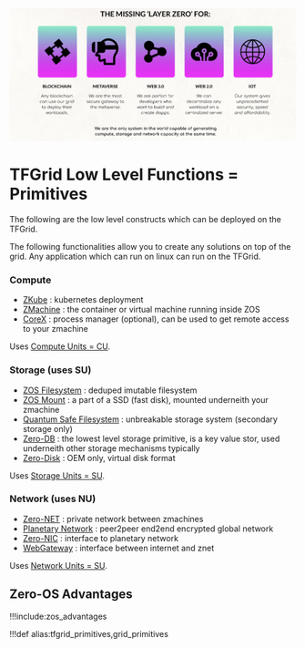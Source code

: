 ![](img/layer0_.jpg)

# TFGrid Low Level Functions = Primitives

The following are the low level constructs which can be deployed on the TFGrid.

The following functionalities allow you to create any solutions on top of the grid.
Any application which can run on linux can run on the TFGrid.

### Compute

- [ZKube](zkube) : kubernetes deployment
- [ZMachine](zmachine) : the container or virtual machine running inside ZOS
- [CoreX](corex) : process manager (optional), can be used to get remote access to your zmachine

Uses [Compute Units = CU](cloudunits).

### Storage (uses SU)

- [ZOS Filesystem](zos_fs) : deduped imutable filesystem
- [ZOS Mount](zmount) : a part of a SSD (fast disk), mounted underneith your zmachine
- [Quantum Safe Filesystem](qsfs) : unbreakable storage system (secondary storage only)
- [Zero-DB](zdb) : the lowest level storage primitive, is a key value stor, used underneith other storage mechanisms typically
- [Zero-Disk](zdisk) : OEM only, virtual disk format

Uses [Storage Units = SU](cloudunits).

### Network (uses NU)

- [Zero-NET](znet) : private network between zmachines
- [Planetary Network](planetary_network) : peer2peer end2end encrypted global network
- [Zero-NIC](znic) : interface to planetary network
- [WebGateway](webgw) : interface between internet and znet
<!-- - [Peer2Peer Agent](p2pagent) : p2p agent terminates the traffic coming from the webgw. -->

Uses [Network Units = SU](cloudunits).

## Zero-OS Advantages

!!!include:zos_advantages


!!!def alias:tfgrid_primitives,grid_primitives

